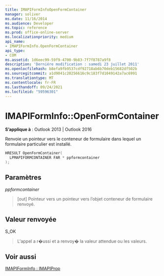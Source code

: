 ```yaml
---
title: IMAPIFormInfoOpenFormContainer
manager: soliver
ms.date: 11/16/2014
ms.audience: Developer
ms.topic: reference
ms.prod: office-online-server
ms.localizationpriority: medium
api_name:
- IMAPIFormInfo.OpenFormContainer
api_type:
- COM
ms.assetid: 1d6eec99-59f9-4700-9b83-7f7f8787a9f8
description: 'Derniére modification : samedi 23 juillet 2011'
ms.openlocfilehash: b8efa9fb9537cdf92718ab6b70deb15682df502b
ms.sourcegitcommit: a1d9041c20256616c9c183f7d1049142a7ac6991
ms.translationtype: MT
ms.contentlocale: fr-FR
ms.lasthandoff: 09/24/2021
ms.locfileid: "59596301"
---
```

# <a name="imapiforminfoopenformcontainer"></a>IMAPIFormInfo::OpenFormContainer

  
  
**S’applique à** : Outlook 2013 | Outlook 2016 
  
Renvoie un pointeur vers le conteneur de formulaire dans lequel un formulaire particulier est installé.
  
```cpp
HRESULT OpenFormContainer(
  LPMAPIFORMCONTAINER FAR * ppformcontainer
);
```

## <a name="parameters"></a>Paramètres

 _ppformcontainer_
  
> [out] Pointeur vers un pointeur vers l’objet conteneur de formulaire renvoyé.
    
## <a name="return-value"></a>Valeur renvoyée

S_OK 
  
> L'appel a r�ussi et a renvoy� la valeur attendue ou les valeurs.
    
## <a name="see-also"></a>Voir aussi



[IMAPIFormInfo : IMAPIProp](imapiforminfoimapiprop.md)

